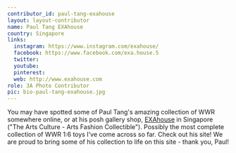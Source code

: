 ```yaml
---
contributor_id: paul-tang-exahouse
layout: layout-contributor
name: Paul Tang EXAhouse
country: Singapore
links:
  instagram: https://www.instagram.com/exahouse/
  facebook: https://www.facebook.com/exa.house.5
  twitter: 
  youtube:
  pinterest: 
  web: http://www.exahouse.com
role: 3A Photo Contributor
pic: bio-paul-tang-exahouse.jpg
---
```

You may have spotted some of Paul Tang's amazing collection of WWR somewhere online, or at his posh gallery shop, <a href="http://www.exahouse.com" target="_blank">EXAhouse</a> in Singapore ("The Arts Culture - Arts Fashion Collectible"). Possibly the most complete collection of WWR 1:6 toys I've come across so far. Check out his site! We are proud to bring some of his collection to life on this site - thank you, Paul!